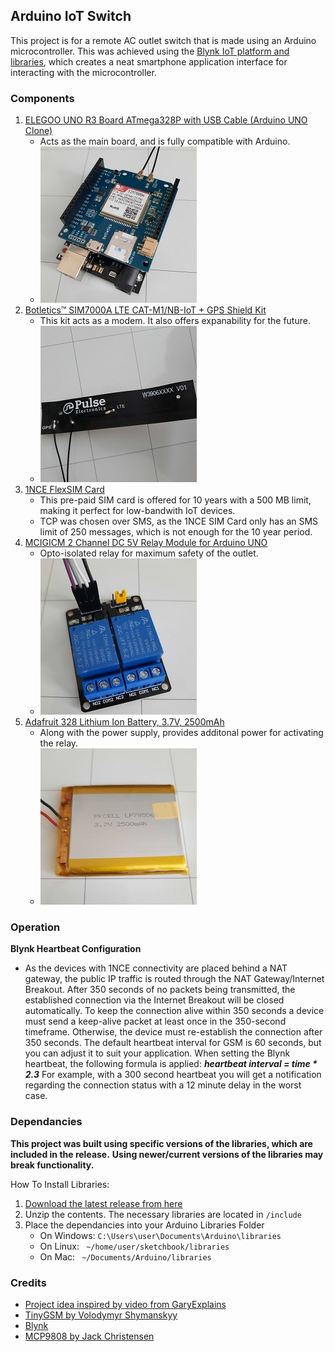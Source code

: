 ## Arduino IoT Switch

This project is for a remote AC outlet switch that is made using an Arduino microcontroller. This
was achieved using the [Blynk IoT platform and libraries](https://docs.blynk.io/en/), which creates a neat smartphone
application interface for interacting with the microcontroller.

<p align="right"></p>

### Components

1. [ELEGOO UNO R3 Board ATmega328P with USB Cable (Arduino UNO Clone)](https://www.elegoo.com/products/elegoo-uno-r3-board)
	- Acts as the main board, and is fully compatible with Arduino.
	- ![board](media/board-modem.jpg)
2. [Botletics™ SIM7000A LTE CAT-M1/NB-IoT + GPS Shield Kit](https://www.botletics.com/products/sim7000-shield)
	- This kit acts as a modem. It also offers expanability for the future.
	- ![antenna](media/antenna.jpg)
3. [1NCE FlexSIM Card](https://1nce.com/en/sim-cards/)
	- This pre-paid SIM card is offered for 10 years with a 500 MB limit, making it perfect for low-bandwith IoT devices.
	- TCP was chosen over SMS, as the 1NCE SIM Card only has an SMS limit of 250 messages, which is not enough for the 10 year period.
4. [MCIGICM 2 Channel DC 5V Relay Module for Arduino UNO](https://www.amazon.com/gp/product/B072BY3KJF?psc=1)
	- Opto-isolated relay for maximum safety of the outlet.
	- ![relay](media/relay.jpg)
5. [Adafruit 328 Lithium Ion Battery, 3.7V, 2500mAh](https://www.adafruit.com/product/328)
	- Along with the power supply, provides additonal power for activating the relay.
	- ![battery](media/battery.jpg)

<p align="right"></p>

### Operation

**Blynk Heartbeat Configuration**
- As the devices with 1NCE connectivity are placed behind a NAT gateway, the public IP traffic is routed through the NAT Gateway/Internet Breakout. 
After 350 seconds of no packets being transmitted, the established connection via the Internet Breakout will be closed automatically. 
To keep the connection alive within 350 seconds a device must send a keep-alive packet at least once in the 350-second timeframe. 
Otherwise, the device must re-establish the connection after 350 seconds. The default heartbeat interval for GSM is 60 seconds, but you can
adjust it to suit your application. When setting the Blynk heartbeat, the following formula is applied: ***heartbeat interval = time * 2.3***
For example, with a 300 second heartbeat you will get a notification regarding the connection status with a 12 minute delay in the worst case.

<p align="right"></p>

### Dependancies

**This project was built using specific versions of the libraries, which are included in the release.**
**Using newer/current versions of the libraries may break functionality.**

How To Install Libraries:
1. [Download the latest release from here](https://github.com/AlexWaclawik/Arduino-IoT-Switch/releases)
2. Unzip the contents. The necessary libraries are located in ```/include```
3. Place the dependancies into your Arduino Libraries Folder
	- On Windows: ```C:\Users\user\Documents\Arduino\libraries```
	- On Linux: ``` ~/home/user/sketchbook/libraries```
	- On Mac: ``` ~/Documents/Arduino/libraries```

<p align="right"></p>

### Credits

-	[Project idea inspired by video from GaryExplains](https://www.youtube.com/watch?v=7swG4XVSx50)
-	[TinyGSM by Volodymyr Shymanskyy](https://github.com/vshymanskyy/TinyGSM)
-	[Blynk](https://github.com/blynkkk/blynk-library)
-	[MCP9808 by Jack Christensen](https://github.com/JChristensen/MCP9808)

<p align="right"></p>
